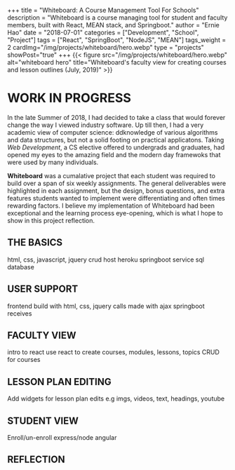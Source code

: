 +++
title = "Whiteboard: A Course Management Tool For Schools"
description = "Whiteboard is a course managing tool for student and faculty members, built with React, MEAN stack, and Springboot."
author = "Ernie Hao"
date = "2018-07-01"
categories = ["Development", "School", "Project"]
tags = ["React", "SpringBoot", "NodeJS", "MEAN"]
tags_weight = 2
cardImg="/img/projects/whiteboard/hero.webp"
type = "projects"
showPost="true"
+++
{{< figure src="/img/projects/whiteboard/hero.webp" alt="whiteboard hero" title="Whiteboard's faculty view for creating courses and lesson outlines (July, 2019)" >}}

# WORK IN PROGRESS

In the late Summer of 2018, I had decided to take a class that would forever change the way I viewed industry software. Up till then, I had a very academic view of computer science: ddknowledge of various algorithms and data structures, but not a solid footing on practical applicatons. Taking *Web Development*, a CS elective offered to undergrads and graduates, had opened my eyes to the amazing field and the modern day framewoks that were used by many individuals.

**Whiteboard** was a cumalative project that each student was required to build over a span of six weekly assignments. The general deliverables were highlighted in each assignment, but the design, bonus questions, and extra features students wanted to implement were differentiating and often times rewarding factors. I believe my implementation of Whiteboard had been exceptional and the learning process eye-opening, which is what I hope to show in this project reflection.

## THE BASICS
html, css, javascript, jquery
crud
host heroku
springboot service
sql database

## USER SUPPORT
frontend build with html, css, jquery
calls made with ajax
springboot receives

## FACULTY VIEW
intro to react
use react to create courses, modules, lessons, topics
CRUD for courses

## LESSON PLAN EDITING
Add widgets for lesson plan edits e.g imgs, videos, text, headings, youtube


## STUDENT VIEW
Enroll/un-enroll
express/node
angular

## REFLECTION